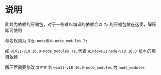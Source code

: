 # 说明

此处为依赖的压缩包，对于一些难以编译的依赖会以 `7z` 的压缩包放在这里，解压即可使用

命名规则为 `平台-node版本-node_modules.7z`

如 `win11-v18.16.0-node_modules.7z`, 代表 `Windows11` `node-v18.16.0 版本` 的项目依赖

解压后需要修改 `文件夹` 名 `win11-v18.16.0-node_modules` 为 `node_modules`

